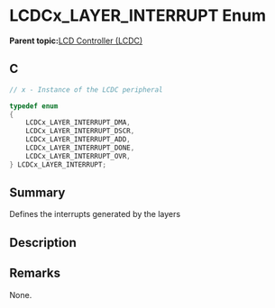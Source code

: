 # LCDCx\_LAYER\_INTERRUPT Enum

**Parent topic:**[LCD Controller \(LCDC\)](GUID-6C399A67-3956-464B-9055-02C390FC3228.md)

## C

```c
// x - Instance of the LCDC peripheral

typedef enum
{
    LCDCx_LAYER_INTERRUPT_DMA,
    LCDCx_LAYER_INTERRUPT_DSCR,
    LCDCx_LAYER_INTERRUPT_ADD,
    LCDCx_LAYER_INTERRUPT_DONE,
    LCDCx_LAYER_INTERRUPT_OVR,
} LCDCx_LAYER_INTERRUPT;

```

## Summary

Defines the interrupts generated by the layers

## Description

## Remarks

None.

